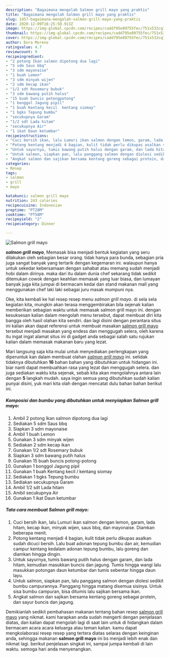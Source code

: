 ```yaml
---
description: "Bagaimana mengolah Salmon grill mayo yang praktis"
title: "Bagaimana mengolah Salmon grill mayo yang praktis"
slug: 1457-bagaimana-mengolah-salmon-grill-mayo-yang-praktis
date: 2020-12-09T16:25:50.913Z
image: https://img-global.cpcdn.com/recipes/cadd795e89755fec/751x532cq70/salmon-grill-mayo-foto-resep-utama.jpg
thumbnail: https://img-global.cpcdn.com/recipes/cadd795e89755fec/751x532cq70/salmon-grill-mayo-foto-resep-utama.jpg
cover: https://img-global.cpcdn.com/recipes/cadd795e89755fec/751x532cq70/salmon-grill-mayo-foto-resep-utama.jpg
author: Dora Moreno
ratingvalue: 4.7
reviewcount: 9
recipeingredient:
- "2 potong Ikan salmon dipotong dua lagi"
- "5 sdm Saus bbq"
- "3 sdm mayonaise"
- "1 buah Lemon"
- "3 sdm minyak wijen"
- "2 sdm kecap ikan"
- "1/2 sdt Rosemary bubuk"
- "3 sdm bawang putih halus"
- "15 buah buncis potongpotong"
- "1 bonggol Jagung pipil"
- "1 buah Kentang kecil  kentang siomay"
- "1 bgks Tepung bumbu"
- "secukupnya Garam"
- "1/2 sdt Lada hitam"
- "secukupnya Air"
- "1 ikat Daun ketumbar"
recipeinstructions:
- "Cuci bersih ikan, lalu Lumuri ikan salmon dengan lemon, garam, lada hitam, kecap ikan, minyak wijen, saus bbq, dan mayonaise. Diamkan beberapa menit."
- "Potong kentang menjadi 4 bagian, kulit tidak perlu dikupas asalkan sudah dicuci bersih. Lalu buat adonan tepung bumbu dan air, kemudian campur kentang kedalam adonan tepung bumbu, lalu goreng dan diamkan hingga dingin."
- "Untuk sayurnya, tumis bawang putih halus dengan garam, dan lada hitam, kemudian masukkan buncis dan jagung. Tumis hingga wangi lalu masukkan potongan daun ketumbar dan tumis sebentar hingga daun layu."
- "Untuk salmon, siapkan pan, lalu panggang salmon dengan diolesi sedikit bumbu campurannya. Panggang hingga matang disemua sisinya. Untuk sisa bumbu campuran, bisa ditumis lalu sajikan bersama ikan."
- "Angkat salmon dan sajikan bersama kentang goreng sebagai protein, dan sayur buncis dan jagung."
categories:
- Resep
tags:
- salmon
- grill
- mayo

katakunci: salmon grill mayo 
nutrition: 243 calories
recipecuisine: Indonesian
preptime: "PT28M"
cooktime: "PT58M"
recipeyield: "2"
recipecategory: Dinner

---
```



![Salmon grill mayo](https://img-global.cpcdn.com/recipes/cadd795e89755fec/751x532cq70/salmon-grill-mayo-foto-resep-utama.jpg)

<b><i>salmon grill mayo</i></b>, Memasak bisa menjadi bentuk kegiatan yang seru dilakukan oleh sebagian besar orang. tidak hanya para bunda, sebagian pria juga sangat banyak yang tertarik dengan kegemaran ini. walaupun hanya untuk sekedar kebersamaan dengan sahabat atau memang sudah menjadi hobi dalam dirinya. maka dari itu dalam dunia chef sekarang tidak sedikit ditemukan cowok dengan keahlian memasak yang luar biasa, dan lumayan banyak juga kita jumpai di bermacam kedai dan stand makanan mall yang menggunakan chef laki laki sebagai juru masak mumpuni nya.

Oke, kita kembali ke hal resep resep menu <i>salmon grill mayo</i>. di sela sela kegiatan kita, mungkin akan terasa menggembirakan bila sejenak kalian memberikan sebagian waktu untuk memasak salmon grill mayo ini. dengan kesuksesan kalian dalam mengolah menu tersebut, dapat membuat diri kita bangga oleh hasil olahan kita sendiri. dan lagi disini dengan perantara situs ini kalian akan dapat referensi untuk membuat masakan <u>salmon grill mayo</u> tersebut menjadi masakan yang endess dan menggugah selera, oleh karena itu ingat ingat alamat situs ini di gadget anda sebagai salah satu rujukan kalian dalam memasak makanan baru yang lezat.




Mari langsung saja kita mulai untuk menyediakan perlengkapan yang diperuntuk kan dalam membuat olahan <u><i>salmon grill mayo</i></u> ini. setidak tidaknya dibutuhkan <b>16</b> bahan bahan yang dibutuhkan untuk hidangan ini. biar nanti dapat membuahkan rasa yang lezat dan menggugah selera. dan juga sediakan waktu kita sejenak, sebab kita akan mengolahnya antara lain dengan <b>5</b> langkah mudah. saya ingin semua yang dibutuhkan sudah kalian punyai disini, yuk mari kita olah dengan mencatat dulu bahan bahan berikut ini.

<!--inarticleads1-->

##### Komposisi dan bumbu yang dibutuhkan untuk menyiapkan Salmon grill mayo:

1. Ambil 2 potong Ikan salmon dipotong dua lagi
1. Sediakan 5 sdm Saus bbq
1. Siapkan 3 sdm mayonaise
1. Ambil 1 buah Lemon
1. Gunakan 3 sdm minyak wijen
1. Sediakan 2 sdm kecap ikan
1. Gunakan 1/2 sdt Rosemary bubuk
1. Siapkan 3 sdm bawang putih halus
1. Gunakan 15 buah buncis potong-potong
1. Gunakan 1 bonggol Jagung pipil
1. Gunakan 1 buah Kentang kecil / kentang siomay
1. Sediakan 1 bgks Tepung bumbu
1. Sediakan secukupnya Garam
1. Ambil 1/2 sdt Lada hitam
1. Ambil secukupnya Air
1. Gunakan 1 ikat Daun ketumbar




<!--inarticleads2-->

##### Tata cara membuat Salmon grill mayo:

1. Cuci bersih ikan, lalu Lumuri ikan salmon dengan lemon, garam, lada hitam, kecap ikan, minyak wijen, saus bbq, dan mayonaise. Diamkan beberapa menit.
1. Potong kentang menjadi 4 bagian, kulit tidak perlu dikupas asalkan sudah dicuci bersih. Lalu buat adonan tepung bumbu dan air, kemudian campur kentang kedalam adonan tepung bumbu, lalu goreng dan diamkan hingga dingin.
1. Untuk sayurnya, tumis bawang putih halus dengan garam, dan lada hitam, kemudian masukkan buncis dan jagung. Tumis hingga wangi lalu masukkan potongan daun ketumbar dan tumis sebentar hingga daun layu.
1. Untuk salmon, siapkan pan, lalu panggang salmon dengan diolesi sedikit bumbu campurannya. Panggang hingga matang disemua sisinya. Untuk sisa bumbu campuran, bisa ditumis lalu sajikan bersama ikan.
1. Angkat salmon dan sajikan bersama kentang goreng sebagai protein, dan sayur buncis dan jagung.




Demikianlah sedikit pembahasan makanan tentang bahan resep <u>salmon grill mayo</u> yang nikmat. kami harapkan anda sudah mengerti dengan penjelasan diatas, dan kalian dapat mengolah lagi di saat lain untuk di hidangkan dalam bermacam acara acara keluarga atau teman kalian. kamu dapat mengkolaborasi resep resep yang tertera diatas selaras dengan keinginan anda, sehingga makanan <b>salmon grill mayo</b> ini bs menjadi lebih enak dan nikmat lagi. berikut penjelasan singkat ini, sampai jumpa kembali di lain waktu. semoga hari anda menyenangkan.
